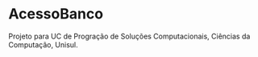 # AcessoBanco
Projeto para UC de Progração de Soluções Computacionais, Ciências da Computação, Unisul.
